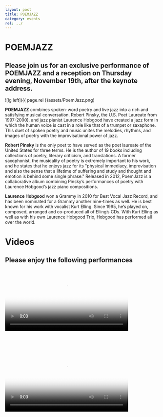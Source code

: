 ```yaml
---
layout: post
title: POEMJAZZ
category: events
rel: ../
---
```


# POEMJAZZ

## Please join us for an exclusive performance of POEMJAZZ and a reception on Thursday evening, November 19th, after the keynote address.

![lg left]({{ page.rel }}assets/PoemJazz.png)

**POEMJAZZ** combines spoken-word poetry and live jazz into a rich and satisfying musical conversation. Robert Pinsky, the U.S. Poet Laureate from 1997-2000), and jazz pianist Laurence Hobgood have created a jazz form in which the human voice is cast in a role like that of a trumpet or saxaphone. This duet of spoken poetry and music unites the melodies, rhythms, and images of poetry with the improvisational power of jazz.  

**Robert Pinsky** is the only poet to have served as the poet laureate of the United States for three terms. He is the author of 19 books including collections of poetry, literary criticism, and translations. A former saxophonist, the musicality of poetry is extremely important to his work, and he states that he enjoys jazz for its "physical immediacy, improvisation and also the sense that a lifetime of suffering and study and thought and emotion is behind some single phrase." Released in 2012, PoemJazz is a collaborative album combining Pinsky’s performances of poetry with Laurence Hobgood’s jazz piano compositions.

**Laurence Hobgood** won a Grammy in 2010 for Best Vocal Jazz Record, and has been nominated for a Grammy another nine-times as well. He is best known for his work with vocalist Kurt Elling. Since 1995, he’s played on, composed, arranged and co-produced all of Elling’s CDs. With Kurt Elling as well as with his own Laurence Hobgood Trio, Hobgood has performed all over the world.

# Videos

## Please enjoy the following performances

<video class="vid" width="80%" height="" controls poster="{{ site.baseurl }}/assets/antique_poster.png"><source src="https://msa.press.jhu.edu/conferences/msa17/videos/Antique.mp4" type="video/mp4">Your browser does not support this video.</video>

<br>
<br>

<video class="vid" width="80%" height="" controls poster="{{ site.baseurl }}/assets/hix_poster.png"><source src="https://msa.press.jhu.edu/conferences/msa17/videos/Hix.mp4" type="video/mp4">Your browser does not support this video.</video>